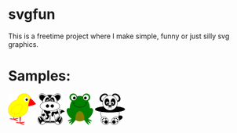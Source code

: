 # svgfun
This is a freetime project where I make simple, funny or just silly svg graphics.

# Samples:
![Chicken](https://github.com/richardvecsey/svgfun/blob/master/samples/chicken.png "Chicken")
![Cow](https://github.com/richardvecsey/svgfun/blob/master/samples/cow.png "Cow")
![Frog](https://github.com/richardvecsey/svgfun/blob/master/samples/frog.png "Frog")
![Panda](https://github.com/richardvecsey/svgfun/blob/master/samples/panda.png "Panda")
